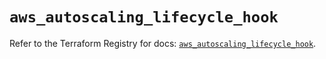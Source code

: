 # `aws_autoscaling_lifecycle_hook`

Refer to the Terraform Registry for docs: [`aws_autoscaling_lifecycle_hook`](https://registry.terraform.io/providers/hashicorp/aws/5.45.0/docs/resources/autoscaling_lifecycle_hook).
